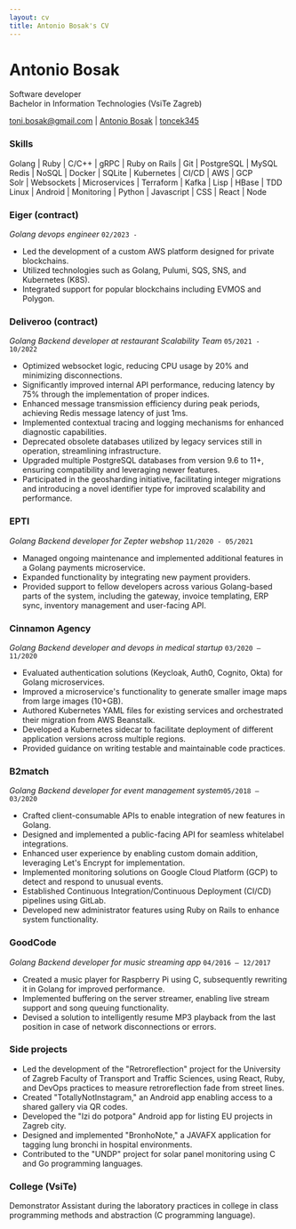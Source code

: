 ```yaml
---
layout: cv
title: Antonio Bosak's CV
---
```

# Antonio Bosak
Software developer  
Bachelor in Information Technologies (VsiTe Zagreb)

<div id="webaddress">
<i class="fa-solid fa-envelope"></i>
<a href="mailto:toni.bosak@gmail.com">toni.bosak@gmail.com</a>
| <i class="fa-brands fa-linkedin"></i>
<a href="https://www.linkedin.com/in/antonio-bosak-6b9865136/">Antonio Bosak</a>
| <i class="fa-brands fa-github"></i>
<a href="https://github.com/toncek345">toncek345</a>
</div>

### Skills
Golang | Ruby | C/C++ | gRPC | Ruby on Rails | Git | PostgreSQL | MySQL  
Redis | NoSQL | Docker | SQLite | Kubernetes | CI/CD | AWS | GCP  
Solr | Websockets | Microservices | Terraform | Kafka | Lisp | HBase | TDD  
Linux | Android | Monitoring | Python | Javascript | CSS | React | Node  

### Eiger (contract)
<i>Golang devops engineer</i> `02/2023 -` 

- Led the development of a custom AWS platform designed for private blockchains.
- Utilized technologies such as Golang, Pulumi, SQS, SNS, and Kubernetes (K8S).
- Integrated support for popular blockchains including EVMOS and Polygon.


### Deliveroo (contract)
<i>Golang Backend developer at restaurant Scalability Team</i> `05/2021 - 10/2022` 

- Optimized websocket logic, reducing CPU usage by 20% and minimizing disconnections.
- Significantly improved internal API performance, reducing latency by 75% through the implementation of proper indices.
- Enhanced message transmission efficiency during peak periods, achieving Redis message latency of just 1ms.
- Implemented contextual tracing and logging mechanisms for enhanced diagnostic capabilities.
- Deprecated obsolete databases utilized by legacy services still in operation, streamlining infrastructure.
- Upgraded multiple PostgreSQL databases from version 9.6 to 11+, ensuring compatibility and leveraging newer features.
- Participated in the geosharding initiative, facilitating integer migrations and introducing a novel identifier type for improved scalability and performance.

### EPTI
<i>Golang Backend developer for Zepter webshop</i> `11/2020 - 05/2021`

- Managed ongoing maintenance and implemented additional features in a Golang payments microservice.
- Expanded functionality by integrating new payment providers.
- Provided support to fellow developers across various Golang-based parts of the system, including the gateway, invoice templating, ERP sync, inventory management and user-facing API.

### Cinnamon Agency
<i>Golang Backend developer and devops in medical startup</i> `03/2020 – 11/2020`

- Evaluated authentication solutions (Keycloak, Auth0, Cognito, Okta) for Golang microservices.
- Improved a microservice's functionality to generate smaller image maps from large images (10+GB).
- Authored Kubernetes YAML files for existing services and orchestrated their migration from AWS Beanstalk.
- Developed a Kubernetes sidecar to facilitate deployment of different application versions across multiple regions.
- Provided guidance on writing testable and maintainable code practices.

### B2match
<i>Golang Backend developer for event management system</i>`05/2018 – 03/2020`

- Crafted client-consumable APIs to enable integration of new features in Golang.
- Designed and implemented a public-facing API for seamless whitelabel integrations.
- Enhanced user experience by enabling custom domain addition, leveraging Let's Encrypt for implementation.
- Implemented monitoring solutions on Google Cloud Platform (GCP) to detect and respond to unusual events.
- Established Continuous Integration/Continuous Deployment (CI/CD) pipelines using GitLab.
- Developed new administrator features using Ruby on Rails to enhance system functionality.

<div class="page-break"></div>

### GoodCode
<i>Golang Backend developer for music streaming app</i> `04/2016 – 12/2017`

- Created a music player for Raspberry Pi using C, subsequently rewriting it in Golang for improved performance.
- Implemented buffering on the server streamer, enabling live stream support and song queuing functionality.
- Devised a solution to intelligently resume MP3 playback from the last position in case of network disconnections or errors.

### Side projects

- Led the development of the "Retroreflection" project for the University of Zagreb Faculty of Transport and Traffic Sciences, using React, Ruby, and DevOps practices to measure retroreflection fade from street lines.
- Created "TotallyNotInstagram," an Android app enabling access to a shared gallery via QR codes.
- Developed the "Izi do potpora" Android app for listing EU projects in Zagreb city.
- Designed and implemented "BronhoNote," a JAVAFX application for tagging lung bronchi in hospital environments.
- Contributed to the "UNDP" project for solar panel monitoring using C and Go programming languages.

### College (VsiTe)
Demonstrator Assistant during the laboratory practices in college in class programming methods and
abstraction (C programming language).
